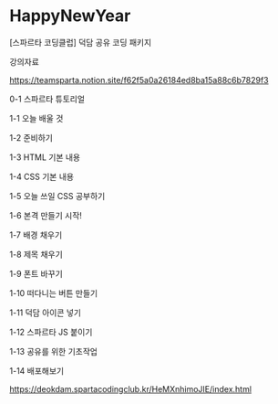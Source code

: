 # HappyNewYear
[스파르타 코딩클럽] 덕담 공유 코딩 패키지

강의자료

https://teamsparta.notion.site/f62f5a0a26184ed8ba15a88c6b7829f3

0-1 스파르타 튜토리얼

1-1 오늘 배울 것

1-2 준비하기

1-3 HTML 기본 내용

1-4 CSS 기본 내용

1-5 오늘 쓰일 CSS 공부하기

1-6 본격 만들기 시작!

1-7 배경 채우기

1-8 제목 채우기

1-9 폰트 바꾸기

1-10 떠다니는 버튼 만들기

1-11 덕담 아이콘 넣기

1-12 스파르타 JS 붙이기

1-13 공유를 위한 기초작업

1-14 배포해보기

https://deokdam.spartacodingclub.kr/HeMXnhimoJIE/index.html
